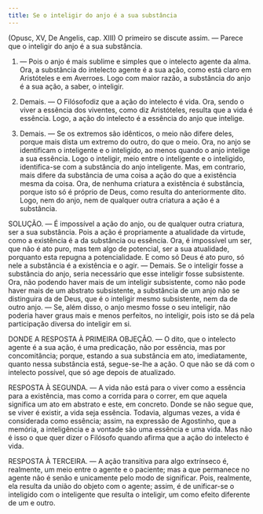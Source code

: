 ```yaml
---
title: Se o inteligir do anjo é a sua substância
---
```


(Opusc, XV, De Angelis, cap. XIII)
  O primeiro se discute assim. — Parece que o inteligir do anjo é a sua substância.  

1. — Pois o anjo é mais sublime e simples que o intelecto agente da alma. Ora, a substância do intelecto agente é a sua ação, como está claro em Aristóteles e em Averroes. Logo com maior razão, a substância do anjo é a sua ação, a saber, o inteligir.  

2. Demais. — O Filósofodiz que a ação do intelecto é vida. Ora, sendo o viver a essência dos viventes, como diz Aristóteles, resulta que a vida é essência. Logo, a ação do intelecto é a essência do anjo que intelige.  

3. Demais. — Se os extremos são idênticos, o meio não difere deles, porque mais dista um extremo do outro, do que o meio. Ora, no anjo se identificam o inteligente e o inteligido, ao menos quando o anjo intelige a sua essência. Logo o inteligir, meio entre o inteligente e o inteligido, identifica-se com a substância do anjo inteligente.  Mas, em contrario, mais difere da substância de uma coisa a ação do que a existência mesma da coisa. Ora, de nenhuma criatura a existência é substância, porque isto só é próprio de Deus, como resulta do anteriormente dito. Logo, nem do anjo, nem de qualquer outra criatura a ação é a substância.  

SOLUÇÃO. — É impossível a ação do anjo, ou de qualquer outra criatura, ser a sua substância. Pois a ação é propriamente a atualidade da virtude, como a existência é a da substância ou essência. Ora, é impossível um ser, que não é ato puro, mas tem algo de potencial, ser a sua atualidade, porquanto esta repugna a potencialidade. E como só Deus é ato puro, só nele a substância é a existência e o agir. — Demais. Se o inteligir fosse a substância do anjo, seria necessário que esse inteligir fosse subsistente. Ora, não podendo haver mais de um inteligir subsistente, como não pode haver mais de um abstrato subsistente, a substância de um anjo não se distinguira da de Deus, que é o inteligir mesmo subsistente, nem da de outro anjo. — Se, além disso, o anjo mesmo fosse o seu inteligir, não poderia haver graus mais e menos perfeitos, no inteligir, pois isto se dá pela participação diversa do inteligir em si.  

DONDE A RESPOSTA À PRIMEIRA OBJEÇÃO. — O dito, que o intelecto agente é a sua ação, é uma predicação, não por essência, mas por concomitância; porque, estando a sua substância em ato, imediatamente, quanto nessa substância está, segue-se-lhe a ação. O que não se dá com o intelecto possível, que só age depois de atualizado.  

RESPOSTA À SEGUNDA. — A vida não está para o viver como a essência para a existência, mas como a corrida para o correr, em que aquela significa um ato em abstrato e este, em concreto. Donde se não segue que, se viver é existir, a vida seja essência. Todavia, algumas vezes, a vida é considerada como essência; assim, na expressão de Agostinho, que a memória, a inteligência e a vontade são uma essência e uma vida. Mas não é isso o que quer dizer o Filósofo quando afirma que a ação do intelecto é vida.  

RESPOSTA À TERCEIRA. — A ação transitiva para algo extrínseco é, realmente, um meio entre o agente e o paciente; mas a que permanece no agente não é senão e unicamente pelo modo de significar. Pois, realmente, ela resulta da união do objeto com o agente; assim, é de unificar-se o inteligido com o inteligente que resulta o inteligir, um como efeito diferente de um e outro.